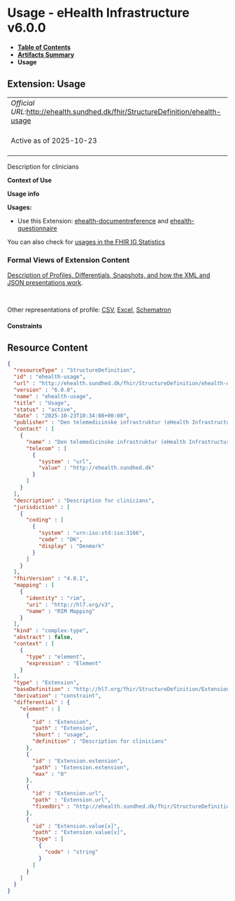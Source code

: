 # Usage - eHealth Infrastructure v6.0.0

* [**Table of Contents**](toc.md)
* [**Artifacts Summary**](artifacts.md)
* **Usage**

## Extension: Usage 

| | |
| :--- | :--- |
| *Official URL*:http://ehealth.sundhed.dk/fhir/StructureDefinition/ehealth-usage | *Version*:6.0.0 |
| Active as of 2025-10-23 | *Computable Name*:ehealth-usage |

Description for clinicians

**Context of Use**

**Usage info**

**Usages:**

* Use this Extension: [ehealth-documentreference](StructureDefinition-ehealth-documentreference.md) and [ehealth-questionnaire](StructureDefinition-ehealth-questionnaire.md)

You can also check for [usages in the FHIR IG Statistics](https://packages2.fhir.org/xig/dk.ehealth.sundhed.fhir.ig.core|current/StructureDefinition/ehealth-usage)

### Formal Views of Extension Content

 [Description of Profiles, Differentials, Snapshots, and how the XML and JSON presentations work](http://build.fhir.org/ig/FHIR/ig-guidance/readingIgs.html#structure-definitions). 

 

Other representations of profile: [CSV](StructureDefinition-ehealth-usage.csv), [Excel](StructureDefinition-ehealth-usage.xlsx), [Schematron](StructureDefinition-ehealth-usage.sch) 

#### Constraints



## Resource Content

```json
{
  "resourceType" : "StructureDefinition",
  "id" : "ehealth-usage",
  "url" : "http://ehealth.sundhed.dk/fhir/StructureDefinition/ehealth-usage",
  "version" : "6.0.0",
  "name" : "ehealth-usage",
  "title" : "Usage",
  "status" : "active",
  "date" : "2025-10-23T10:34:08+00:00",
  "publisher" : "Den telemedicinske infrastruktur (eHealth Infrastructure)",
  "contact" : [
    {
      "name" : "Den telemedicinske infrastruktur (eHealth Infrastructure)",
      "telecom" : [
        {
          "system" : "url",
          "value" : "http://ehealth.sundhed.dk"
        }
      ]
    }
  ],
  "description" : "Description for clinicians",
  "jurisdiction" : [
    {
      "coding" : [
        {
          "system" : "urn:iso:std:iso:3166",
          "code" : "DK",
          "display" : "Denmark"
        }
      ]
    }
  ],
  "fhirVersion" : "4.0.1",
  "mapping" : [
    {
      "identity" : "rim",
      "uri" : "http://hl7.org/v3",
      "name" : "RIM Mapping"
    }
  ],
  "kind" : "complex-type",
  "abstract" : false,
  "context" : [
    {
      "type" : "element",
      "expression" : "Element"
    }
  ],
  "type" : "Extension",
  "baseDefinition" : "http://hl7.org/fhir/StructureDefinition/Extension",
  "derivation" : "constraint",
  "differential" : {
    "element" : [
      {
        "id" : "Extension",
        "path" : "Extension",
        "short" : "usage",
        "definition" : "Description for clinicians"
      },
      {
        "id" : "Extension.extension",
        "path" : "Extension.extension",
        "max" : "0"
      },
      {
        "id" : "Extension.url",
        "path" : "Extension.url",
        "fixedUri" : "http://ehealth.sundhed.dk/fhir/StructureDefinition/ehealth-usage"
      },
      {
        "id" : "Extension.value[x]",
        "path" : "Extension.value[x]",
        "type" : [
          {
            "code" : "string"
          }
        ]
      }
    ]
  }
}

```
